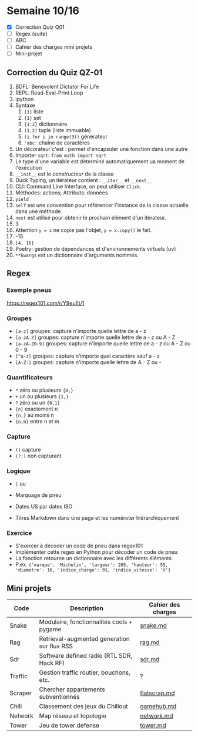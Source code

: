 # Semaine 10/16

- [x] Correction Quiz Q01
- [ ] Regex (suite)
- [ ] ABC
- [ ] Cahier des charges mini projets
- [ ] Mini-projet

## Correction du Quiz QZ-01

1. BDFL: Benevolent Dictator For Life
2. REPL: Read-Eval-Print Loop
3. ipython
4. Syntaxe
   1. `[1]` liste
   2. `{1}` set
   3. `{1:2}` dictionnaire
   4. `(1,2)` tuple (liste immuable)
   5. `(i for i in range(3))` générateur   
   6. `'abc'` chaîne de caractères
5. Un décorateur c'est : permet d'encapsuler une fonction dans une autre
6. Importer `sqrt`: `from math import sqrt`
7. Le type d'une variable est déterminé automatiquement ua moment de l'exécution
8. `__init__` est le *constructeur* de la classe
9. Duck Typing, un itérateur contient : `__iter__` et `__next__`
10. CLI: Command Line Interface, on peut utiliser `Click`.
11. Méthodes: actions, Attributs: données
12. `yield`
13. `self` est une convention pour référencer l'instance de la classe actuelle dans une méthode.
14. `next` est utilisé pour obtenir le prochain élément d'un itérateur.
15. 3
16. Attention `y = x` ne copie pas l'objet, `y = x.copy()` le fait.
17. -15
18. `[4, 16]`
19. Poetry: gestion de dépendances et d'environnements virtuels (uv)
20. `**kwargs` est un dictionnaire d'arguments nommés.

## Regex

### Exemple pneus

https://regex101.com/r/Y9euEt/1

### Groupes

- `[a-z]` groupes: capture n'importe quelle lettre de a - z
- `[a-zA-Z]` groupes: capture n'importe quelle lettre de a - z ou A - Z
- `[a-zA-Z0-9]` groupes: capture n'importe quelle lettre de a - z ou A - Z ou 0 - 9
- `[^a-z]` groupes: capture n'importe quel caractère sauf a - z
- `[A-Z-]` groupes: capture n'importe quelle lettre de A - Z ou -

### Quantificateurs

- `*` zéro ou plusieurs `{0,}`
- `+` un ou plusieurs `{1,}`
- `?` zéro ou un `{0,1}`
- `{n}` exactement n
- `{n,}` au moins n
- `{n,m}` entre n et m

### Capture

- `()` capture
- `(?:)` non capturant

### Logique

- `|` ou

- Marquage de pneu
- Dates US par dates ISO
- Titres Markdown dans une page et les numéroter hiérarchiquement

### Exercice

- S'exercer à décoder un code de pneu dans regex101
- Implémenter cette regex en Python pour décoder un code de pneu
- La fonction retourne un dictionnaire avec les différents éléments
- P.ex. `{'marque': 'Michelin', 'largeur': 205, 'hauteur': 55, 'diametre': 16, 'indice_charge': 91, 'indice_vitesse': 'V'}`
  
## Mini projets

| Code    | Description                                 | Cahier des charges           |
| ------- | ------------------------------------------- | ---------------------------- |
| Snake   | Modulaire, fonctionnalités cools + pygame   | [snake.md](snakito.md)       |
| Rag     | Retrieval-augmented generation sur flux RSS | [rag.md](rag.md)             |
| Sdr     | Software defined radio (RTL SDR, Hack RF)   | [sdr.md](sdr.md)             |
| Traffic | Gestion traffic routier, bouchons, etc.     | ?                            |
| Scraper | Chercher appartements subventionnés         | [flatscrap.md](flatscrap.md) |
| Chill   | Classement des jeux du Chillout             | [gamehub.md](gamehub.md)     |
| Network | Map réseau et topologie                     | [network.md](network.md)     |
| Tower   | Jeu de tower defense                        | [tower.md](tower.md)         |
